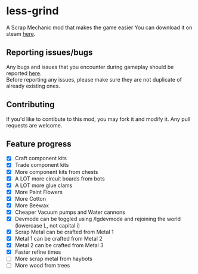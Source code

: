 # less-grind

A Scrap Mechanic mod that makes the game easier
You can download it on steam [here](https://steamcommunity.com/sharedfiles/filedetails/?id=2815456037).

## Reporting issues/bugs

Any bugs and issues that you encounter during gameplay should be reported [here](https://github.com/CodeRadu/less-grind/issues).  
Before reporting any issues, please make sure they are not duplicate of already existing ones.

## Contributing

If you'd like to contibute to this mod, you may fork it and modify it. Any pull requests are welcome.

## Feature progress

- [x] Craft component kits
- [x] Trade component kits
- [x] More component kits from chests
- [x] A LOT more circuit boards from bots
- [x] A LOT more glue clams
- [x] More Paint Flowers
- [x] More Cotton
- [x] More Beewax
- [x] Cheaper Vacuum pumps and Water cannons
- [x] Devmode can be toggled using /lgdevmode and rejoining the world (lowercase L, not capital i)
- [x] Scrap Metal can be crafted from Metal 1
- [x] Metal 1 can be crafted from Metal 2
- [x] Metal 2 can be crafted from Metal 3
- [x] Faster refine times
- [ ] More scrap metal from haybots
- [ ] More wood from trees
